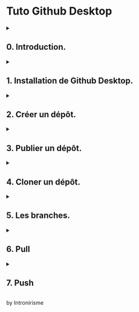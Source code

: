 # Tuto Github Desktop #

<details>
<summary>
<h2>0. Introduction.</h2>
</summary>
<p>

J'écris ce petit tuto pour ceux qui ne seraient pas très familiers avec l'utisation de Github.
Je partage avec vous mon workflow, il m'est propre mais est relativement simple à mettre en place et à utiliser (*Et il devrait convenir à ceux d'entre vous qui êtes alergiques aux terminaux*).
</p>
</details>

<details>
<summary>
<h2>1. Installation de Github Desktop.</h2>
</summary>
<p>

Rendez-vous sur le site de [GitHub Desktop](https://desktop.github.com) puis télécharger le fichier correspondant à votre système d'exploitation.
Une fois le fichier téléchargé, exécutez-le, vous devriez voir apparaître une fenêtre vous demandant de vous connecter à votre compte Github.

![GitHub Login](/images/login.png)

Connectez-vous en associant au passage l'application Github Desktop aux liens github (*ça sert toujour*).

![Association](/images/associateGitLink.png)

Enfin vous pouvez choisir un nom d'affichage différent de votre nom d'utilisateur si vous le voulez

![Display Name](/images/Username.png)

Et TADAAA ! C'était pas si dur (*le fun viens après*)
</p>
</details>

<details>
<summary>
<h2>2. Créer un dépôt.</h2>
</summary>
<p>

Bon si vous êtes arrivé jusque là ce n'est pas le moment de paniquer, c'est relativement simple.
Github Desktop vous permet de créer, mettre à jour et cloner des dépôts tout en interface graphique (*et quelle interface non mais sérieusement c'est esthétique !*).

Il vous suffit de cliquer sur fichier => nouveau dépôt

![Create Repository](/images/createRepository.png)

Ensuite une fenêtre vous permettant de régler les différents paramètre va apparaîte *WHOOSH*

![Repository Params](/images/repositoryParams.png)

Une fois crée vous allez arriver sur l'interface du logiciel (*là aussi rien de bien méchant*).

![Interface](/images/interface.png)
</p>
</details>

<details>
<summary>
<h2>3. Publier un dépôt.</h2>
</summary>
<p>
Si vous cliquez sur "publier le dépôt", vous arriverez sur la page suivante qui vous permettra de configurer votre dépôt.

![Publish](images/publish.png)

Voilà ! Vous savez tout ce qu'il y a à connaître pour créer un dépôt partagé (*toujour vivant ?*)
</p>
</details>

<details>
<summary>
<h2>4. Cloner un dépôt.</h2>
</summary>
<p>
Nous allons maintenant voir comment réaliser l'opération inverse, c'est à dire récupérer un dépôt déjà en ligne sur Github pour le synchroniser sur votre PC.
Pour cela il vous suffit de cliquer sur **Fichier** => **Clone Repository** vous ferez ensuite face à une fenêtre contenant la liste de vos dépôts.

![Liste Dépôts](images/clone.png)

Vous pouvez aussi cloner depuis le site (*vu qu'on a associé les liens Github à l'application Desktop vous vous souvenez*)

![Clonage URL](images/cloneURL.png)

Il ne vous reste plus qu'à définir l'emplacement local et à cloner le dépôt de votre choix.
Un autre alternative consiste à cloner un dépôt en renseignant son URL.

![Clonage URL](images/cloneURL2.png)

Nous avons maintenant fait le tour des méthodes pour créer et cloner un dépôt, vous êtes maintenant prêt **à coder du sal**.
</p>
</details>

<details>
<summary>
<h2>5. Les branches.</h2>
</summary>
<p>
Pour synchroniser votre travail avec Github, l'opération s'appelle **Push**

Lors d'un Push, git (*le programme gérant le contrôle de version, pas github*) va comparer le dossier local au dépôt Github distant et réécrire sur le dépôt Github les éléments ayant subit des modification.
C'est très efficace, on ne re-upload pas l'ensemble du projet à chaques fois ce qui est pratique quand on a une connexion de babouin comme la mienne seulement il y a un mais.
Supposons que M. A et Mr. B travaillent ensemble sur un projet :

- M. A clone le dépôt et commence à travailler sur ce que nous appelerons la **version 1** du projet
- Mr. B fait pareil de son côté il possède aussi la **version 1**
- M. A a bien avancé sur le programme et décide d'envoyer sont travail (**version 2.A**) sur Github
- Le dépôt Github à été mis à jour et contiens bien la **version 2.A** super, on rentre chez nous !
- Mr. B a terminé son travail aussi et a crée une **version 2.B** qui envoie sur Github
-Le dépôt Github à été mis à jour et demain M. A risque de s'apercevoir demain qu'une partie de son travail a été remplacé

Pour éviter ce genre de problèmes, Github a mis en place un système de branches, chacun peut ainsi créer sa propre version du projet, y apporter des modifications et la personne en charge du projet va pouvoir fusionner les branches une fois revues et validés.
Je ne saurais que vous conseiller d'utiliser cette fonctionnalité, surtout lorsque vous travaillez sur des scripts pour éviter les conflits entre les ajouts des uns et des autre ou pour éviter de saboter l'ensemble du projet à cause d'un **;** manquant ou d'une fonctionnalité inachevée.
Pour créer une branche rien de plus simple et une image valant mille mots, et bien voilà deux-mille mots.

![Nouvelle Branche](images/newBranch.png)
![Nouvelle Branche](images/newBranch2.png)

Vous pourrez par la suite utiliser cet onglet pour changer de branche à tout moment, il ne me reste plus qu'à vous montrer les opération **Pull** et **Push**.
</p>
</details>

<details>
<summary>
<h2>6. Pull</h2>
</summary>
<p>
Avant de commencer à travailler, il vous faut vous assurer que la version du projet sur votre PC correspond bien à la dernière version en ligne sur Github.
Pour cela l'opération à effectuer s'appelle un **Pull**, et c'est extrêmement simple.

![Pull](images/pull.png)

C'est tout mais il vaut mieux le savoir !
</p>
</details>

<details>
<summary>
<h2>7. Push</h2>
</summary>
<p>
Nous avons déjà mentionné le **Push** dans la section consacrée aux branches, vous savez ce dont il s'agit, il ne reste plus qu'à vous montrer comment faire un push.
Tout d'abord, vous effectuer un **Commit** pour décrire les modifications apportés au projet par rapport à la dernière version.

![Commit](images/commit.png)

Enfin il ne vous reste plus qu'à cliquer sur **Push origin** pour uploader vos modifications aux serveurs de Github.

![Push](images/push.png)

Et dernière petite astuce, il est aussi possible d'effectuer un push directement depuis Visual Studio (de nombreux IDE incluent cete fonctionnalité).

![Push Visual Studio Code](images/pushVSCode.png)

Et voilà vous avez tout les rudiments pour pouvoir commencer à utiliser Github en tout simplicité !
</p>
</details>

by Intronirisme